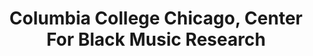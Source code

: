 ---
layout: repo
title: "Columbia College Chicago, Center For Black Music Research"
id: 15349
permalink: repos/15349/
---